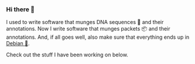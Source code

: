 ### Hi there 👋

I used to write software that munges DNA sequences 🧬 and their annotations. Now I write software that munges packets 📦 and their annotations. And, if all goes well, also make sure that everything ends up in [Debian 🍥](https://qa.debian.org/developer.php?login=satta). 

Check out the stuff I have been working on below.
